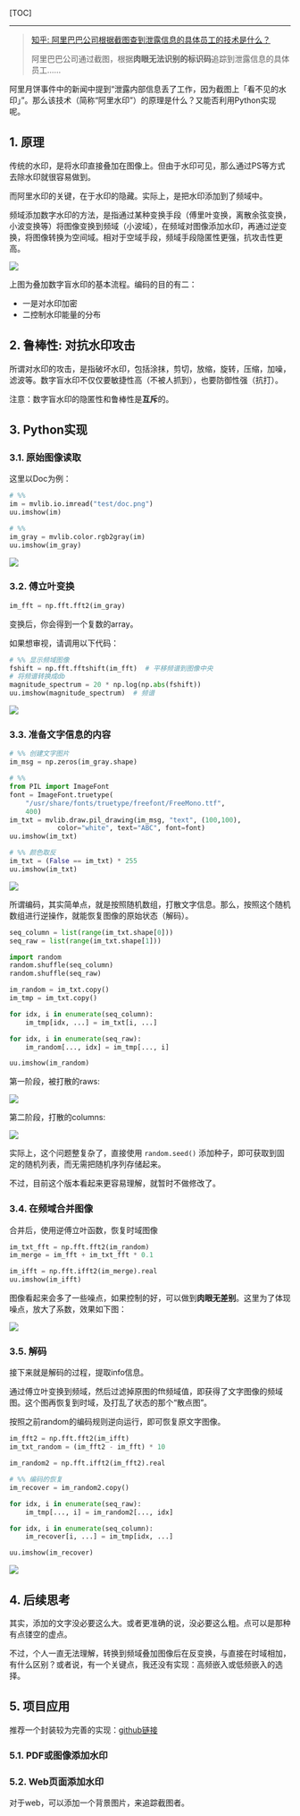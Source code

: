 <!--
+++
title       = "阿里水印的Python实现"
description = "1. 原理; 2. 鲁棒性: 对抗水印攻击; 3. Python实现; 4. 后续思考; 5. 项目应用"
date        = "2022-01-03"
tags        = []
categories  = ["7-理论知识","73-机器视觉"]
series      = []
keywords    = []
weight      = 5
toc         = true
draft       = false
+++ -->

[TOC]

---

> [知乎: 阿里巴巴公司根据截图查到泄露信息的具体员工的技术是什么？](https://daily.zhihu.com/story/8812028)
>
> 阿里巴巴公司通过截图，根据**肉眼无法识别的标识码**追踪到泄露信息的具体员工……

阿里月饼事件中的新闻中提到“泄露内部信息丢了工作，因为截图上「看不见的水印」”。那么该技术（简称“阿里水印”）的原理是什么？又能否利用Python实现呢。

## 1. 原理

传统的水印，是将水印直接叠加在图像上。但由于水印可见，那么通过PS等方式去除水印就很容易做到。

而阿里水印的关键，在于水印的隐藏。实际上，是把水印添加到了频域中。

频域添加数字水印的方法，是指通过某种变换手段（傅里叶变换，离散余弦变换，小波变换等）将图像变换到频域（小波域），在频域对图像添加水印，再通过逆变换，将图像转换为空间域。相对于空域手段，频域手段隐匿性更强，抗攻击性更高。

![](https://img2020.cnblogs.com/blog/2039866/202007/2039866-20200715104226477-161255502.jpg) <!-- watermark/watermark-0.jpg -->

上图为叠加数字盲水印的基本流程。编码的目的有二：

+ 一是对水印加密
+ 二控制水印能量的分布

## 2. 鲁棒性: 对抗水印攻击

所谓对水印的攻击，是指破坏水印，包括涂抹，剪切，放缩，旋转，压缩，加噪，滤波等。数字盲水印不仅仅要敏捷性高（不被人抓到），也要防御性强（抗打）。

注意：数字盲水印的隐匿性和鲁棒性是**互斥**的。

## 3. Python实现

### 3.1. 原始图像读取

这里以Doc为例：

```py
# %%
im = mvlib.io.imread("test/doc.png")
uu.imshow(im)

# %%
im_gray = mvlib.color.rgb2gray(im)
uu.imshow(im_gray)
```

![](https://img2020.cnblogs.com/blog/2039866/202007/2039866-20200715104226859-765301503.jpg) <!-- watermark/watermark-2.jpg -->

### 3.2. 傅立叶变换

```py
im_fft = np.fft.fft2(im_gray)
```

变换后，你会得到一个复数的array。

如果想审视，请调用以下代码：

```py
# %% 显示频域图像
fshift = np.fft.fftshift(im_fft)  # 平移频谱到图像中央
# 将频谱转换成db
magnitude_spectrum = 20 * np.log(np.abs(fshift))
uu.imshow(magnitude_spectrum)  # 频谱
```

![](https://img2020.cnblogs.com/blog/2039866/202007/2039866-20200715104227077-1800040548.jpg) <!-- watermark/watermark-6.jpg -->

### 3.3. 准备文字信息的内容

```py
# %% 创建文字图片
im_msg = np.zeros(im_gray.shape)

# %%
from PIL import ImageFont
font = ImageFont.truetype(
    "/usr/share/fonts/truetype/freefont/FreeMono.ttf",
    400)
im_txt = mvlib.draw.pil_drawing(im_msg, "text", (100,100),
            color="white", text="ABC", font=font)
uu.imshow(im_txt)

# %% 颜色取反
im_txt = (False == im_txt) * 255
uu.imshow(im_txt)
```

![](https://img2020.cnblogs.com/blog/2039866/202007/2039866-20200715104227385-9415149.jpg) <!-- watermark/watermark-1.jpg -->

所谓编码，其实简单点，就是按照随机数组，打散文字信息。那么，按照这个随机数组进行逆操作，就能恢复图像的原始状态（解码）。

```py
seq_column = list(range(im_txt.shape[0]))
seq_raw = list(range(im_txt.shape[1]))

import random
random.shuffle(seq_column)
random.shuffle(seq_raw)

im_random = im_txt.copy()
im_tmp = im_txt.copy()

for idx, i in enumerate(seq_column):
    im_tmp[idx, ...] = im_txt[i, ...]

for idx, i in enumerate(seq_raw):
    im_random[..., idx] = im_tmp[..., i]

uu.imshow(im_random)
```

第一阶段，被打散的raws:

![](https://img2020.cnblogs.com/blog/2039866/202007/2039866-20200715104227710-373619949.jpg) <!-- watermark/watermark-3.jpg -->

第二阶段，打散的columns:

![](https://img2020.cnblogs.com/blog/2039866/202007/2039866-20200715104228026-599189277.jpg) <!-- watermark/watermark-4.jpg -->

实际上，这个问题整复杂了，直接使用 `random.seed()` 添加种子，即可获取到固定的随机列表，而无需把随机序列存储起来。

不过，目前这个版本看起来更容易理解，就暂时不做修改了。

### 3.4. 在频域合并图像

合并后，使用逆傅立叶函数，恢复时域图像

```py
im_txt_fft = np.fft.fft2(im_random)
im_merge = im_fft + im_txt_fft * 0.1

im_ifft = np.fft.ifft2(im_merge).real
uu.imshow(im_ifft)
```

图像看起来会多了一些噪点，如果控制的好，可以做到**肉眼无差别**。这里为了体现噪点，放大了系数，效果如下图：

![](https://img2020.cnblogs.com/blog/2039866/202007/2039866-20200715104228315-1136335383.jpg) <!-- watermark/watermark-7.jpg -->

### 3.5. 解码

接下来就是解码的过程，提取info信息。

通过傅立叶变换到频域，然后过滤掉原图的fft频域值，即获得了文字图像的频域图。这个图再恢复到时域，及打乱了状态的那个“散点图”。

按照之前random的编码规则逆向运行，即可恢复原文字图像。

```py
im_fft2 = np.fft.fft2(im_ifft)
im_txt_random = (im_fft2 - im_fft) * 10

im_random2 = np.fft.ifft2(im_fft2).real

# %% 编码的恢复
im_recover = im_random2.copy()

for idx, i in enumerate(seq_raw):
    im_tmp[..., i] = im_random2[..., idx]

for idx, i in enumerate(seq_column):
    im_recover[i, ...] = im_tmp[idx, ...]

uu.imshow(im_recover)
```

![](https://img2020.cnblogs.com/blog/2039866/202007/2039866-20200715104228561-637122939.jpg) <!-- watermark/watermark-5.jpg -->

## 4. 后续思考

其实，添加的文字没必要这么大。或者更准确的说，没必要这么粗。点可以是那种有点镂空的虚点。

不过，个人一直无法理解，转换到频域叠加图像后在反变换，与直接在时域相加，有什么区别？或者说，有一个关键点，我还没有实现：高频嵌入或低频嵌入的选择。

## 5. 项目应用

推荐一个封装较为完善的实现：[github链接](https://github.com/fire-keeper/BlindWatermark)

### 5.1. PDF或图像添加水印

### 5.2. Web页面添加水印

对于web，可以添加一个背景图片，来追踪截图者。
